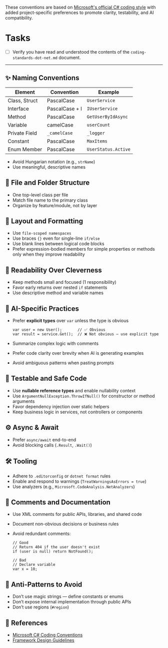 These conventions are based on [Microsoft's official C# coding style](https://learn.microsoft.com/en-us/dotnet/csharp/fundamentals/coding-style/coding-conventions) with added project-specific preferences to promote clarity, testability, and AI compatibility.

# Tasks

-  [ ] Verify you have read and understood the contents of the `coding-standards-dot-net.md` document.

---

## ✨ Naming Conventions

|Element|Convention|Example|
|---|---|---|
|Class, Struct|PascalCase|`UserService`|
|Interface|PascalCase + I|`IUserService`|
|Method|PascalCase|`GetUserByIdAsync`|
|Variable|camelCase|`userCount`|
|Private Field|`_camelCase`|`_logger`|
|Constant|PascalCase|`MaxItems`|
|Enum Member|PascalCase|`UserStatus.Active`|
- Avoid Hungarian notation (e.g., `strName`)
- Use meaningful, descriptive names

## 📁 File and Folder Structure

- One top-level class per file
- Match file name to the primary class
- Organize by feature/module, not by layer

## 🧼 Layout and Formatting

- Use `file-scoped namespaces`
- Use braces `{}` even for single-line `if/else`
- Use blank lines between logical code blocks
- Prefer expression-bodied members for simple properties or methods only when they improve readability

## 🧠 Readability Over Cleverness

- Keep methods small and focused (1 responsibility)
- Favor early returns over nested `if` statements
- Use descriptive method and variable names

## 🤖 AI-Specific Practices

- Prefer **explicit types** over `var` unless the type is obvious
    
    ```
    var user = new User();       // ✅ Obvious
    var result = service.Get();  // ❌ Not obvious — use explicit type
    ```
    
- Summarize complex logic with comments
- Prefer code clarity over brevity when AI is generating examples
- Avoid ambiguous patterns when pasting prompts

## 🧪 Testable and Safe Code

- Use **nullable reference types** and enable nullability context
- Use `ArgumentNullException.ThrowIfNull()` for constructor or method arguments
- Favor dependency injection over static helpers
- Keep business logic in services, not controllers or components

## ⚙️ Async & Await

- Prefer `async/await` end-to-end
- Avoid blocking calls (`.Result`, `.Wait()`)

## 🛠 Tooling

- Adhere to `.editorconfig` or `dotnet format` rules
- Enable and respond to warnings (`TreatWarningsAsErrors = true`)
- Use analyzers (e.g., `Microsoft.CodeAnalysis.NetAnalyzers`)

## 📝 Comments and Documentation

- Use XML comments for public APIs, libraries, and shared code
- Document non-obvious decisions or business rules
- Avoid redundant comments:
    
    ```
    // Good
    // Return 404 if the user doesn't exist
    if (user is null) return NotFound();
    
    // Bad
    // Declare variable
    var x = 10;
    ```
    

## 🚫 Anti-Patterns to Avoid

- Don’t use magic strings — define constants or enums
- Don’t expose internal implementation through public APIs
- Don’t use regions (`#region`)

## 🔗 References

- [Microsoft C# Coding Conventions](https://learn.microsoft.com/en-us/dotnet/csharp/fundamentals/coding-style/coding-conventions)
- [Framework Design Guidelines](https://learn.microsoft.com/en-us/dotnet/standard/design-guidelines/)